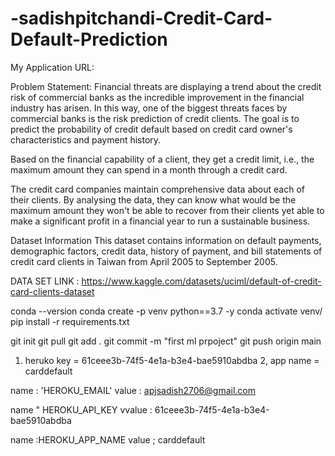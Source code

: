 # -sadishpitchandi-Credit-Card-Default-Prediction


My Application URL: 


Problem Statement:
        Financial threats are displaying a trend about the credit risk of commercial banks as the
        incredible improvement in the financial industry has arisen. In this way, one of the
        biggest threats faces by commercial banks is the risk prediction of credit clients. The
        goal is to predict the probability of credit default based on credit card owner's
        characteristics and payment history.


Based on the financial capability of a client, they get a credit limit, i.e., the maximum amount they can spend in a month through a credit card.

The credit card companies maintain comprehensive data about each of their clients. By analysing the data, they can know what would be the maximum amount they won't be able to recover from their clients yet able to make a significant profit in a financial year to run a sustainable business.


Dataset Information
This dataset contains information on default payments, demographic factors, credit data, history of payment, and bill statements of credit card clients in Taiwan from April 2005 to September 2005.

DATA SET LINK : https://www.kaggle.com/datasets/uciml/default-of-credit-card-clients-dataset



conda --version
conda create -p venv python==3.7 -y
conda activate venv/
pip install -r  requirements.txt 


git init
git pull 
git add .
git commit -m "first ml prpoject"
git push origin main 

1. heruko key = 61ceee3b-74f5-4e1a-b3e4-bae5910abdba
2, app name = carddefault


name : 'HEROKU_EMAIL'
value : apjsadish2706@gmail.com
 
 name " HEROKU_API_KEY
 vvalue : 61ceee3b-74f5-4e1a-b3e4-bae5910abdba 
 
 name :HEROKU_APP_NAME
 value ; carddefault
